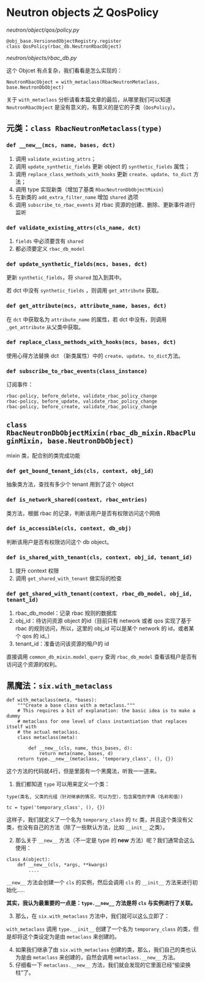 # Neutron objects 之 QosPolicy

*neutron/object/qos/policy.py*

```
@obj_base.VersionedObjectRegistry.register
class QosPolicy(rbac_db.NeutronRbacObject)
```

*neutron/objects/rbac_db.py*

这个 Objcet 有点复杂，我们看看是怎么实现的：

```
NeutronRbacObject = with_metaclass(RbacNeutronMetaclass, base.NeutronDbObject)
```

关于 `with_metaclass` 分析请看本篇文章的最后，从哪里我们可以知道 `NeutronRbacObject` 是没有意义的，有意义的是它的子类（`QosPolicy`）。

## 元类：`class RbacNeutronMetaclass(type)`

### `def __new__(mcs, name, bases, dct)`

1. 调用 `validate_existing_attrs`；
2. 调用 `update_synthetic_fields` 更新 object 的 `synthetic_fields` 属性；
3. 调用 `replace_class_methods_with_hooks` 更新 `create`、`update`、`to_dict` 方法；
4. 调用 type 实现新类（增加了基类 `RbacNeutronDbObjectMixin`）
5. 在新类的 `add_extra_filter_name` 增加 `shared` 选项
6. 调用 `subscribe_to_rbac_events` 对 rbac 资源的创建、删除、更新事件进行监听

### `def validate_existing_attrs(cls_name, dct)`

1. `fields` 中必须要含有 `shared`
2. 都必须要定义 `rbac_db_model`

### `def update_synthetic_fields(mcs, bases, dct)`

更新 `synthetic_fields`，将 `shared` 加入到其中。

若 dct 中没有 `synthetic_fields` ，则调用 `get_attribute` 获取。

### `def get_attribute(mcs, attribute_name, bases, dct)`

在 `dct` 中获取名为 `attribute_name` 的属性，若 dct 中没有，则调用 `_get_attribute` 从父类中获取。

### `def replace_class_methods_with_hooks(mcs, bases, dct)`

使用心得方法替换 dct （新类属性）中的 `create`、`update`、`to_dict`方法。

### `def subscribe_to_rbac_events(class_instance)`

订阅事件：

```
rbac-policy, before_delete, validate_rbac_policy_change
rbac-policy, before_update, validate_rbac_policy_change
rbac-policy, before_create, validate_rbac_policy_change
```

## `class RbacNeutronDbObjectMixin(rbac_db_mixin.RbacPluginMixin, base.NeutronDbObject)`

mixin 类，配合别的类完成功能

### `def get_bound_tenant_ids(cls, context, obj_id)`

抽象类方法，查找有多少个 tenant 用到了这个 object

### `def is_network_shared(context, rbac_entries)`

类方法，根据 rbac 的记录，判断该用户是否有权限访问这个网络

### `def is_accessible(cls, context, db_obj)`

判断该用户是否有权限访问这个 db object。

### `def is_shared_with_tenant(cls, context, obj_id, tenant_id)`

1. 提升 context 权限
2. 调用 `get_shared_with_tenant` 做实际的检查

### `def get_shared_with_tenant(context, rbac_db_model, obj_id, tenant_id)`

1. rbac_db_model：记录 rbac 规则的数据库
2. obj_id：待访问资源 object 的id（目前只有 network 或者 qos 实现了基于 rbac 的规则访问，所以，这里的 obj_id 可以是某个 network 的 id，或者某个 qos 的 id。）
3. tenant_id：准备访问该资源的租户的 id

直接调用 `common_db_mixin.model_query` 查询 `rbac_db_model` 查看该租户是否有访问这个资源的权利。

## 黑魔法：`six.with_metaclass`

```
def with_metaclass(meta, *bases):
    """Create a base class with a metaclass."""
    # This requires a bit of explanation: the basic idea is to make a dummy
    # metaclass for one level of class instantiation that replaces itself with
    # the actual metaclass.
    class metaclass(meta):

        def __new__(cls, name, this_bases, d):
            return meta(name, bases, d)
    return type.__new__(metaclass, 'temporary_class', (), {})
```

这个方法的代码就4行，但是里面有一个黑魔法，听我一一道来。

1. 我们都知道 `type` 可以用来定义一个类：

```
type(类名, 父类的元组（针对继承的情况，可以为空），包含属性的字典（名称和值）)
```

```
tc = type('temporary_class', (), {})
```

这样子，我们就定义了一个名为 `temporary_class` 的 `tc` 类，并且这个类没有父类，也没有自己的方法（除了一些默认方法，比如 `__init__` 之类）。

2. 那么关于 `__new__` 方法（不一定是 type 的 __new__ 方法）呢？我们通常会这么使用：

```
class A(object):
    def __new__(cls, *args, **kwargs)
        ....
```

`__new__` 方法会创建一个 `cls` 的实例，然后会调用 `cls` 的 `__init__` 方法来进行初始化.....

**其实，我认为最重要的一点是：`type.__new__` 方法是将 `cls` 与实例进行了关联。**

3. 那么，在 `six.with_metaclass` 方法中，我们就可以这么立即了：

`with_metaclass` 调用 `type.__init__` 创建了一个名为 `temporary_class` 的类，但是却将这个类设定为是由 `metaclass` 来创建的。

4. 如果我们继承了由 `six.with_metaclass` 创建的类，那么，我们自己的类也认为是由 `metaclass` 来创建的，自然会调用 `metaclass.__new__` 方法。
5. 仔细看一下 `metaclass.__new__` 方法，我们就会发现的它里面已经“偷梁换柱”了。 